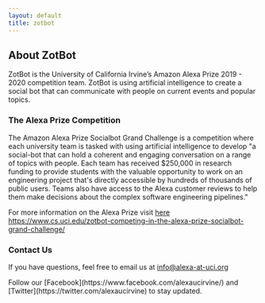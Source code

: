 ```yaml
---
layout: default
title: zotbot
---
```



## About ZotBot

ZotBot is the University of California Irvine’s Amazon Alexa Prize 2019 - 2020 competition team. ZotBot is using artificial intelligence to create a social bot that can communicate with people on current events and popular topics.

### The Alexa Prize Competition

The Amazon Alexa Prize Socialbot Grand Challenge is a competition where each university team is tasked with using artificial intelligence to develop "a social-bot that can hold a coherent and engaging conversation on a range of topics with people. Each team has received $250,000 in research funding to provide students with the valuable opportunity to work on an engineering project that's directly accessible by hundreds of thousands of public users. Teams also have access to the Alexa customer reviews to help them make decisions about the complex software engineering pipelines."

For more information on the Alexa Prize visit [here](https://developer.amazon.com/alexaprize)
https://www.cs.uci.edu/zotbot-competing-in-the-alexa-prize-socialbot-grand-challenge/

### Contact Us

If you have questions, feel free to email us at info@alexa-at-uci.org
<p>Follow our [Facebook](https://www.facebook.com/alexaucirvine/) and [Twitter](https://twitter.com/alexaucirvine) to stay updated.</p>
